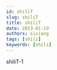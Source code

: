 ```yaml
---
id: shiliT
slug: shiliT
title: shiliT
date: 2023-01-19
authors: sixiang
tags: [shili]
keywords: [shili]
---
```


<!-- truncate -->


shiliT-1